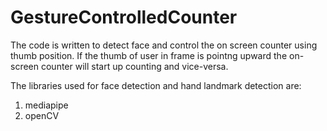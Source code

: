 # GestureControlledCounter
The code is written to detect face and control the on screen counter using thumb position.
If the thumb of user in frame is pointng upward the on-screen counter will start up counting and vice-versa.

The libraries used for face detection and hand landmark detection are:
1. mediapipe 
2. openCV
